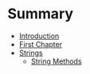 # Summary

* [Introduction](README.md)
* [First Chapter](chapter1.md)
* [Strings](strings.md)
  * [String Methods](string-methods.md)



